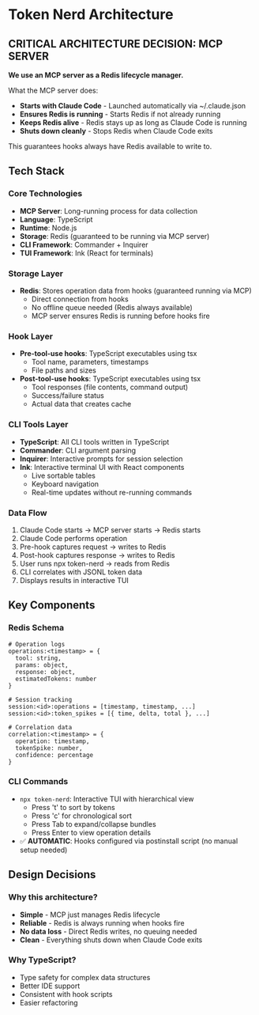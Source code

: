 # Token Nerd Architecture

## CRITICAL ARCHITECTURE DECISION: MCP SERVER

**We use an MCP server as a Redis lifecycle manager.**

What the MCP server does:
- **Starts with Claude Code** - Launched automatically via ~/.claude.json
- **Ensures Redis is running** - Starts Redis if not already running
- **Keeps Redis alive** - Redis stays up as long as Claude Code is running
- **Shuts down cleanly** - Stops Redis when Claude Code exits

This guarantees hooks always have Redis available to write to.

## Tech Stack

### Core Technologies
- **MCP Server**: Long-running process for data collection
- **Language**: TypeScript
- **Runtime**: Node.js
- **Storage**: Redis (guaranteed to be running via MCP server)
- **CLI Framework**: Commander + Inquirer
- **TUI Framework**: Ink (React for terminals)

### Storage Layer
- **Redis**: Stores operation data from hooks (guaranteed running via MCP)
  - Direct connection from hooks
  - No offline queue needed (Redis always available)
  - MCP server ensures Redis is running before hooks fire

### Hook Layer
- **Pre-tool-use hooks**: TypeScript executables using tsx
  - Tool name, parameters, timestamps
  - File paths and sizes
- **Post-tool-use hooks**: TypeScript executables using tsx
  - Tool responses (file contents, command output)
  - Success/failure status
  - Actual data that creates cache

### CLI Tools Layer
- **TypeScript**: All CLI tools written in TypeScript
- **Commander**: CLI argument parsing
- **Inquirer**: Interactive prompts for session selection
- **Ink**: Interactive terminal UI with React components
  - Live sortable tables
  - Keyboard navigation
  - Real-time updates without re-running commands

### Data Flow
1. Claude Code starts → MCP server starts → Redis starts
2. Claude Code performs operation
3. Pre-hook captures request → writes to Redis
4. Post-hook captures response → writes to Redis
5. User runs npx token-nerd → reads from Redis
6. CLI correlates with JSONL token data
7. Displays results in interactive TUI

## Key Components

### Redis Schema
```
# Operation logs
operations:<timestamp> = {
  tool: string,
  params: object,
  response: object,
  estimatedTokens: number
}

# Session tracking
session:<id>:operations = [timestamp, timestamp, ...]
session:<id>:token_spikes = [{ time, delta, total }, ...]

# Correlation data
correlation:<timestamp> = {
  operation: timestamp,
  tokenSpike: number,
  confidence: percentage
}
```

### CLI Commands
- `npx token-nerd`: Interactive TUI with hierarchical view
  - Press 't' to sort by tokens
  - Press 'c' for chronological sort
  - Press Tab to expand/collapse bundles
  - Press Enter to view operation details
- ✅ **AUTOMATIC**: Hooks configured via postinstall script (no manual setup needed)

## Design Decisions

### Why this architecture?
- **Simple** - MCP just manages Redis lifecycle
- **Reliable** - Redis is always running when hooks fire
- **No data loss** - Direct Redis writes, no queuing needed
- **Clean** - Everything shuts down when Claude Code exits

### Why TypeScript?
- Type safety for complex data structures
- Better IDE support
- Consistent with hook scripts
- Easier refactoring